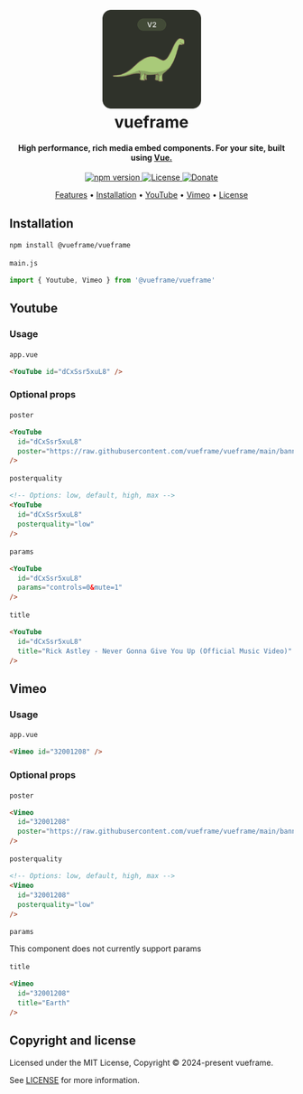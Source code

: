 
<h1 align="center">
  <br>
  <a href="https://github.com/vueframe/vueframe"><img src="https://raw.githubusercontent.com/vueframe/vueframe/refs/heads/main/icon/dino.png" alt="vueframe" width="175"></a>
  <br>
  vueframe
  <br>
</h1>

<h4 align="center">High performance, rich media embed components. For your site, built using <a href="https://vuejs.org/" target="_blank">Vue.</a></h4>

<p align="center">
    <a href="https://www.npmjs.com/package/@vueframe/vueframe">
        <img src="https://img.shields.io/npm/v/@vueframe/vueframe.svg?color=6a7e4c&style=flat" alt="npm version">
    </a>
    <a href="https://github.com/vueframe/vueframe/blob/main/LICENSE">
        <img src="https://img.shields.io/badge/license-MIT-6a7e4c?style=flat" alt="License">
    </a>
    <a href="https://ko-fi.com/brick_wall">
        <img src="https://img.shields.io/badge/$-donate-6a7e4c.svg?style=flat" alt="Donate">
    </a>
</p>

<p align="center">
  <a href="#Features">Features</a> •
  <a href="#installation">Installation</a> •
  <a href="#youtube">YouTube</a> •
  <a href="#vimeo">Vimeo</a> •
  <a href="#license">License</a>
</p>

<!-- ## Features

- 🎯 Simple, zero-config setup
- 🎬 Support for YouTube, Vimeo e.t.c
- 🚀 Vue 3 compatible
- ⚡ Superfast and Lightweight
- 🔄 Customizable Props-->

## Installation

```bash
npm install @vueframe/vueframe
```

``main.js``

```js
import { Youtube, Vimeo } from '@vueframe/vueframe'
```

## Youtube

### Usage

``app.vue``

```html
<YouTube id="dCxSsr5xuL8" />
```

### Optional props

``poster``

```html
<YouTube
  id="dCxSsr5xuL8"
  poster="https://raw.githubusercontent.com/vueframe/vueframe/main/banner/banner.png"
/>
```

``posterquality``

```html
<!-- Options: low, default, high, max -->
<YouTube
  id="dCxSsr5xuL8"
  posterquality="low"
/>
```

``params``

```html
<YouTube
  id="dCxSsr5xuL8"
  params="controls=0&mute=1"
/>
```

``title``

```html
<YouTube
  id="dCxSsr5xuL8"
  title="Rick Astley - Never Gonna Give You Up (Official Music Video)"
/>
```

## Vimeo

### Usage

``app.vue``

```html
<Vimeo id="32001208" />
```

### Optional props

``poster``

```html
<Vimeo
  id="32001208"
  poster="https://raw.githubusercontent.com/vueframe/vueframe/main/banner/banner.svg"
/>
```

``posterquality``

```html
<!-- Options: low, default, high, max -->
<Vimeo
  id="32001208"
  posterquality="low"
/>
```

``params``

This component does not currently support params

``title``

```html
<Vimeo
  id="32001208"
  title="Earth"
/>
```

## Copyright and license

Licensed under the MIT License, Copyright © 2024-present vueframe.

See [LICENSE](https://github.com/vueframe/vueframe/blob/main/LICENSE) for more information.